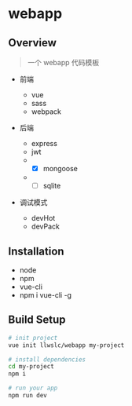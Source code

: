 # webapp

## Overview

> 一个 webapp 代码模板

* 前端
  * vue
  * sass
  * webpack

* 后端
  * express
  * jwt
  * * [x] mongoose
  * * [ ] sqlite

* 调试模式
  * devHot
  * devPack

## Installation

 * node
 * npm
 * vue-cli
  * npm i vue-cli -g


## Build Setup

``` bash
# init project
vue init llwslc/webapp my-project

# install dependencies
cd my-project
npm i

# run your app
npm run dev
```
